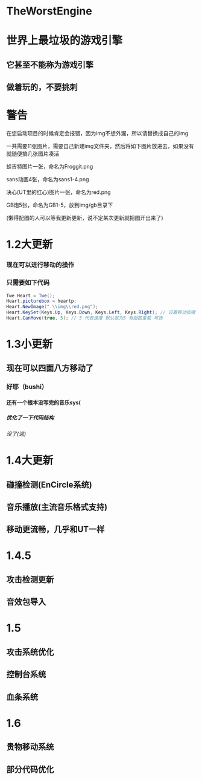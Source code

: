 # TheWorstEngine
# 世界上最垃圾的游戏引擎
## 它甚至不能称为游戏引擎
## 做着玩的，不要挑刺
# 警告
在您启动项目的时候肯定会报错，因为img不想外漏，所以请替换成自己的img

一共需要11张图片，需要自己新建img文件夹，然后将如下图片放进去，如果没有就随便搞几张图片凑活

蛙吉特图片一张，命名为Froggit.png

sans动画4张，命名为sans1-4.png

决心(UT里的红心)图片一张，命名为red.png

GB炮5张，命名为GB1-5，放到img/gb目录下

(懒得配图的人可以等我更新更新，说不定某次更新就把图开出来了)

# 1.2大更新
### 现在可以进行移动的操作
### 只需要如下代码
```C#
Twe Heart = Twe();
Heart.picturebox = heartp;
Heart.NewImage(".\\img\\red.png");
Heart.KeySet(Keys.Up, Keys.Down, Keys.Left, Keys.Right); // 设置移动按键 顺序是上,下,左,右
Heart.CanMove(true, 5); // 5 代表速度 默认就为5 有函数重载 可选
```
# 1.3小更新
## 现在可以四面八方移动了
### 好耶（bushi）
#### 还有一个根本没写完的音乐sys(
##### 优化了一下代码结构
###### 没了(逃)

# 1.4大更新
## 碰撞检测(EnCircle系统)
## 音乐播放(主流音乐格式支持)
## 移动更流畅，几乎和UT一样

# 1.4.5
## 攻击检测更新
## 音效包导入

# 1.5
## 攻击系统优化
## 控制台系统
## 血条系统

# 1.6
## 贵物移动系统
## 部分代码优化
